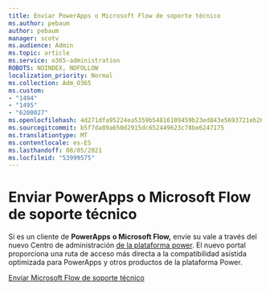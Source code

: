 ```yaml
---
title: Enviar PowerApps o Microsoft Flow de soporte técnico
ms.author: pebaum
author: pebaum
manager: scotv
ms.audience: Admin
ms.topic: article
ms.service: o365-administration
ROBOTS: NOINDEX, NOFOLLOW
localization_priority: Normal
ms.collection: Adm_O365
ms.custom:
- "1494"
- "1495"
- "6200027"
ms.openlocfilehash: 4d271dfa95224ea5359b54816109459b23ed843e5693721eb264e416cbe29eb0
ms.sourcegitcommit: b5f7da89a650d2915dc652449623c78be6247175
ms.translationtype: MT
ms.contentlocale: es-ES
ms.lasthandoff: 08/05/2021
ms.locfileid: "53999575"
---
```

# <a name="submit-powerapps-or-microsoft-flow-support-requests"></a>Enviar PowerApps o Microsoft Flow de soporte técnico

Si es un cliente de **PowerApps** **o Microsoft Flow,** envíe su vale a través del nuevo Centro de administración [de la plataforma power](https://admin.powerplatform.microsoft.com/support?newTicket&product=15819). El nuevo portal proporciona una ruta de acceso más directa a la compatibilidad asistida optimizada para PowerApps y otros productos de la plataforma Power.

[Enviar Microsoft Flow de soporte técnico](https://admin.powerplatform.microsoft.com/support?newTicket&product=Flow)